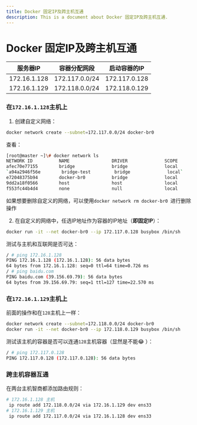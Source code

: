 ```yaml
---
title: Docker 固定IP及跨主机互通
description: This is a document about Docker 固定IP及跨主机互通.
---
```


# Docker 固定IP及跨主机互通

| 服务器IP     | 容器分配网段   | 启动容器的IP  |
| ------------ | -------------- | ------------- |
| 172.16.1.128 | 172.117.0.0/24 | 172.117.0.128 |
| 172.16.1.129 | 172.118.0.0/24 | 172.118.0.129 |

### 在`172.16.1.128`主机上

1. 创建自定义网络：

```bash
docker network create --subnet=172.117.0.0/24 docker-br0
```

查看：

```bash
[root@master ~]\# docker network ls
NETWORK ID          NAME                DRIVER              SCOPE
afec70e77155        bridge              bridge              local
`a94a2946f56e        bridge-test         bridge              local`
e72048375b94        docker-br0          bridge              local
9dd2a18f0566        host                host                local
f553fc44b4d4        none                null                local
```

如果想要删除自定义的网络，可以使用`docker network rm docker-br0 `进行删除操作

2. 在自定义的网络中，任选IP地址作为容器的IP地址（**即固定IP**）：

```bash
docker run -it --net docker-br0 --ip 172.117.0.128 busybox /bin/sh
```

测试与主机和互联网是否可达：

```bash
/ # ping 172.16.1.128
PING 172.16.1.128 (172.16.1.128): 56 data bytes
64 bytes from 172.16.1.128: seq=0 ttl=64 time=0.726 ms
/ # ping baidu.com
PING baidu.com (39.156.69.79): 56 data bytes
64 bytes from 39.156.69.79: seq=1 ttl=127 time=22.570 ms
```

### 在`172.16.1.129`主机上

前面的操作和在`128`主机上一样：

```bash
docker network create --subnet=172.118.0.0/24 docker-br0
docker run -it --net docker-br0 --ip 172.118.0.129 busybox /bin/sh
```

测试该主机的容器是否可以连通`128`主机容器（显然是不能:joy: ）：

```bash
/ # ping 172.117.0.128
PING 172.117.0.128 (172.117.0.128): 56 data bytes
```

### 跨主机容器互通

在两台主机智商都添加路由规则：

```bash
# 172.16.1.128 主机
 ip route add 172.118.0.0/24 via 172.16.1.129 dev ens33
# 172.16.1.129 主机
 ip route add 172.117.0.0/24 via 172.16.1.128 dev ens33 
```



 